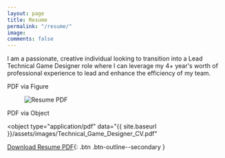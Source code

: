 ```yaml
---
layout: page
title: Resume
permalink: "/resume/"
image: 
comments: false
---
```


I am a passionate, creative individual looking to transition into a Lead Technical Game Designer role where I can leverage my 4+ year's worth of professional experience to lead and enhance the efficiency of my team.

PDF via Figure

<figure>
    <img src="{{ site.baseurl }}/assets/images/Technical_Game_Designer_CV.pdf" alt="Resume PDF">
</figure>

PDF via Object

<object
    type="application/pdf"
    data="{{ site.baseurl }}/assets/images/Technical_Game_Designer_CV.pdf"
></object>

[Download Resume PDF](/assets/images/resume.pdf){: .btn .btn-outline--secondary }
